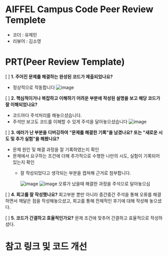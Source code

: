 # AIFFEL Campus Code Peer Review Templete
- 코더 : 유제민
- 리뷰어 : 김소영


# PRT(Peer Review Template)
[ ]  **1. 주어진 문제를 해결하는 완성된 코드가 제출되었나요?**
- 정상적으로 작동합니다 
 ![image](https://github.com/JeMinYoo/Aiffel-Quest/assets/169649051/5f61b08c-1c37-4f81-8ee3-0bd44236d12c)

    
[ ]  **2. 핵심적이거나 복잡하고 이해하기 어려운 부분에 작성된 설명을 보고 해당 코드가 잘 이해되었나요?**
- 코드마다 주석처리를 해놓으셨습니다.
- 주석만 보고도 코드를 이해할 수 있게 주석을 달아놓으셨습니다
    ![image](https://github.com/JeMinYoo/Aiffel-Quest/assets/169649051/fcf1fc5c-80c2-481d-854c-e99f2f805322)


        
[ ]  **3. 에러가 난 부분을 디버깅하여 “문제를 해결한 기록”을 남겼나요? 또는 “새로운 시도 및 추가 실험”을 해봤나요?**
- 문제 원인 및 해결 과정을 잘 기록하였는지 확인
- 문제에서 요구하는 조건에 더해 추가적으로 수행한 나만의 시도, 실험이 기록되어 있는지 확인
    - 잘 작성되었다고 생각되는 부분을 캡쳐해 근거로 첨부합니다.
 
      ![image](https://github.com/JeMinYoo/Aiffel-Quest/assets/169649051/15413cf4-38d3-4907-9ae5-3a5a226000ec)
      ![image](https://github.com/JeMinYoo/Aiffel-Quest/assets/169649051/cc67a9f4-f9ec-4e5b-ae17-2604b3186002)
오류가 났을때 해결한 과정을 주석으로 달아놓으심 

        
[ ]  **4. 회고를 잘 작성했나요?**
회고부분 뿐만 아니라 중간중간 주석을 통해 오류를 해결하면서 깨달은 점을 작성해놓으셨고, 회고를 통해 전체적인 후기에 대해 작성해 놓으셨다. 
        
[ ]  **5. 코드가 간결하고 효율적인가요?**
문제 조건에 맞추어 간결하고 효율적으로 작성하셨다. 


# 참고 링크 및 코드 개선

